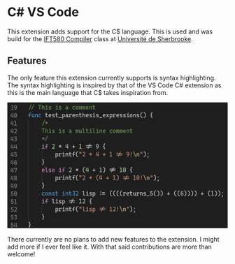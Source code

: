 # C# VS Code

This extension adds support for the C$ language. This is used and was build for the [IFT580 Compiler](https://www.usherbrooke.ca/admission/fiches-cours/ift580/compilation-et-interpretation-des-langages/) class at [Université de Sherbrooke](https://www.usherbrooke.ca/).

## Features

The only feature this extension currently supports is syntax highlighting. The syntax highlighting is inspired by that of the VS Code C# extension as this is the main language that C$ takes inspiration from.

![Syntax highlighting](images/syntax_highlighting.png)

There currently are no plans to add new features to the extension. I might add more if I ever feel like it. With that said contributions are more than welcome!
